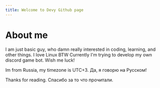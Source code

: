 ```yaml
---
title: Welcome to Devy Github page
---
```

# About me
I am just basic guy, who damn really interested in coding, learning, and other things. I love Linux BTW
Currently I'm trying to develop my own discord game bot. Wish me luck!

Im from Russia, my timezone is UTC+3.
Да, я говорю на Русском!

Thanks for reading.
Спасибо за то что прочитали.

